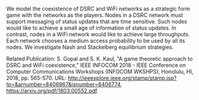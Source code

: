 We model the coexistence of DSRC and WiFi networks as a strategic form game with the networks as the players. Nodes in a DSRC network must support messaging of status updates that are time sensitive. Such nodes would like to achieve a small age of information of status updates. In contrast, nodes in a WiFi network would like to achieve large throughputs. Each network chooses a medium access probability to be used by all its nodes. We investigate Nash and Stackelberg equilibrium strategies.

Related Publication: S. Gopal and S. K. Kaul, "A game theoretic approach to DSRC and WiFi coexistence," IEEE INFOCOM 2018 - IEEE Conference on Computer Communications Workshops (INFOCOM WKSHPS), Honolulu, HI, 2018, pp. 565-570. URL: http://ieeexplore.ieee.org/stamp/stamp.jsp?tp=&arnumber=8406967&isnumber=8406774, https://arxiv.org/pdf/1803.00552.pdf.

